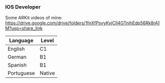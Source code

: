 ### IOS Developer

Some ARKit videos of mine: https://drive.google.com/drive/folders/1fnXfPsyyKyjCIl4GTnihEdp56Rk8rA1M?usp=share_link

| Language | Level |
| ------------- | ------------- |
| English | C1 |
| German | B1 |
| Spanish | B1 |
| Portuguese | Native |
